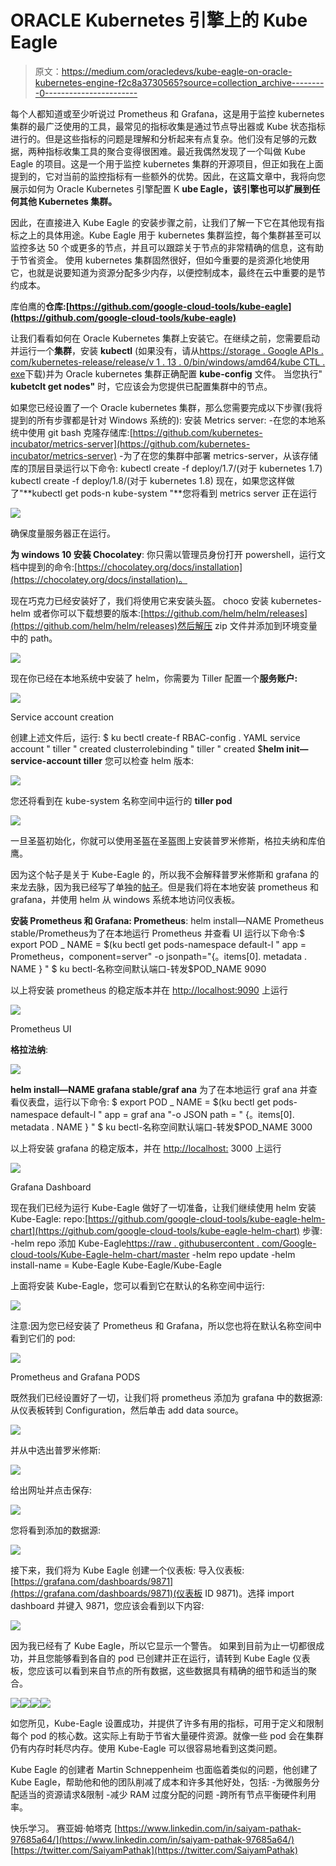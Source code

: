 # ORACLE Kubernetes 引擎上的 Kube Eagle

> 原文：<https://medium.com/oracledevs/kube-eagle-on-oracle-kubernetes-engine-f2c8a3730565?source=collection_archive---------0----------------------->

每个人都知道或至少听说过 Prometheus 和 Grafana，这是用于监控 kubernetes 集群的最广泛使用的工具，最常见的指标收集是通过节点导出器或 Kube 状态指标进行的。但是这些指标的问题是理解和分析起来有点复杂。他们没有足够的元数据，两种指标收集工具的聚合变得很困难。最近我偶然发现了一个叫做 Kube Eagle 的项目。这是一个用于监控 kubernetes 集群的开源项目，但正如我在上面提到的，它对当前的监控指标有一些额外的优势。因此，在这篇文章中，我将向您展示如何为 Oracle Kubernetes 引擎配置 K **ube Eagle，该引擎也可以扩展到任何其他 Kubernetes 集群。**

因此，在直接进入 Kube Eagle 的安装步骤之前，让我们了解一下它在其他现有指标之上的具体用途。Kube Eagle 用于 kubernetes 集群监控，每个集群甚至可以监控多达 50 个或更多的节点，并且可以跟踪关于节点的非常精确的信息，这有助于节省资金。
使用 kubernetes 集群固然很好，但如今重要的是资源化地使用它，也就是说要知道为资源分配多少内存，以便控制成本，最终在云中重要的是节约成本。

库伯鹰的**仓库:[https://github.com/google-cloud-tools/kube-eagle](https://github.com/google-cloud-tools/kube-eagle)**

让我们看看如何在 Oracle Kubernetes 集群上安装它。在继续之前，您需要启动并运行一个**集群**，安装 **kubectl** (如果没有，请从[https://storage . Google APIs . com/kubernetes-release/release/v 1 . 13 . 0/bin/windows/amd64/kube CTL . exe](https://storage.googleapis.com/kubernetes-release/release/v1.13.0/bin/windows/amd64/kubectl.exe)下载)并为 Oracle kubernetes 集群正确配置 **kube-config** 文件。
当您执行" **kubetclt get nodes"** 时，它应该会为您提供已配置集群中的节点。

如果您已经设置了一个 Oracle kubernetes 集群，那么您需要完成以下步骤(我将提到的所有步骤都是针对 Windows 系统的):
安装 Metrics server:
-在您的本地系统中使用 git bash 克隆存储库:[https://github.com/kubernetes-incubator/metrics-server](https://github.com/kubernetes-incubator/metrics-server)
-为了在您的集群中部署 metrics-server，从该存储库的顶层目录运行以下命令:
kubectl create -f deploy/1.7/(对于 kubernetes 1.7)
kubectl create -f deploy/1.8/(对于 kubernetes 1.8)
现在，如果您这样做了"**kubectl get pods-n kube-system "**您将看到 metrics server 正在运行

![](img/aba90e38797eb18d156b0216aab2693e.png)

确保度量服务器正在运行。

**为 windows 10 安装 Chocolatey**:
你只需以管理员身份打开 powershell，运行文档中提到的命令:[https://chocolatey.org/docs/installation](https://chocolatey.org/docs/installation)。

现在巧克力已经安装好了，我们将使用它来安装头盔。
choco 安装 kubernetes-helm
或者你可以下载想要的版本:[https://github.com/helm/helm/releases](https://github.com/helm/helm/releases)然后解压 zip 文件并添加到环境变量中的 path。

![](img/4a36dcb1ca302833200f0bc8ad9db099.png)

现在你已经在本地系统中安装了 helm，你需要为 Tiller 配置一个**服务账户:**

![](img/7720720918b177234db2da649167b126.png)

Service account creation

创建上述文件后，运行:
$ ku bectl create-f RBAC-config . YAML
service account " tiller " created
clusterrolebinding " tiller " created
$**helm init—service-account tiller**
您可以检查 helm 版本:

![](img/f16307e9abbca1c3f471bfce70a770f8.png)

您还将看到在 kube-system 名称空间中运行的 **tiller pod**

![](img/e36d6b962ac25ed9e7ca27b79e9bb236.png)

一旦圣盔初始化，你就可以使用圣盔在圣盔图上安装普罗米修斯，格拉夫纳和库伯鹰。

因为这个帖子是关于 Kube-Eagle 的，所以我不会解释普罗米修斯和 grafana 的来龙去脉，因为我已经写了单独的[帖子](/linuxacademy/100daysoflearning-d1e39bea635a)。但是我们将在本地安装 prometheus 和 grafana，并使用 helm 从 windows 系统本地访问仪表板。

**安装 Prometheus 和 Grafana:
Prometheus**:
helm install—NAME Prometheus stable/Prometheus为了在本地运行 Prometheus 并查看 UI 运行以下命令:$ export POD _ NAME = $(ku bectl get pods-namespace default-l " app = Prometheus，component=server" -o jsonpath="{。items[0]. metadata . NAME } "
$ ku bectl-名称空间默认端口-转发$POD_NAME 9090

以上将安装 prometheus 的稳定版本并在 [http://localhost:9090](http://localhost:9090) 上运行

![](img/c05b0a5f84006af7b4461e4d3a1df1aa.png)

Prometheus UI

**格拉法纳**:

![](img/7176340ce394114f0b5f590464f7a891.png)

**helm install—NAME grafana stable/graf ana** 为了在本地运行 graf ana 并查看仪表盘，运行以下命令:
$ export POD _ NAME = $(ku bectl get pods-namespace default-l " app = graf ana "-o JSON path = " {。items[0]. metadata . NAME } "
$ ku bectl-名称空间默认端口-转发$POD_NAME 3000

以上将安装 grafana 的稳定版本，并在 [http://localhost:](http://localhost:9090) 3000 上运行

![](img/21d43cb4b9894a239643f82b2e6ec749.png)

Grafana Dashboard

现在我们已经为运行 Kube-Eagle 做好了一切准备，让我们继续使用 helm 安装 Kube-Eagle:
repo:[https://github.com/google-cloud-tools/kube-eagle-helm-chart](https://github.com/google-cloud-tools/kube-eagle-helm-chart)
步骤:
-helm repo 添加 Kube-Eagle[https://raw . githubusercontent . com/Google-cloud-tools/Kube-Eagle-helm-chart/master](https://raw.githubusercontent.com/google-cloud-tools/kube-eagle-helm-chart/master)
-helm repo update
-helm install-name = Kube-Eagle Kube-Eagle/Kube-Eagle

上面将安装 Kube-Eagle，您可以看到它在默认的名称空间中运行:

![](img/6d36688352d907b8a8f6af3ca4edd52c.png)

注意:因为您已经安装了 Prometheus 和 Grafana，所以您也将在默认名称空间中看到它们的 pod:

![](img/3c91c5cd12c925f2d85330b94110ec72.png)

Prometheus and Grafana PODS

既然我们已经设置好了一切，让我们将 prometheus 添加为 grafana 中的数据源:从仪表板转到 Configuration，然后单击 add data source。

![](img/a3b1736ca80ed6ec5fa059e6d26223ff.png)

并从中选出普罗米修斯:

![](img/4217fcf8cbaa7d3bf5e100b6d1640ebf.png)

给出网址并点击保存:

![](img/9575e6cbc00602d09bcc4075560278a3.png)

您将看到添加的数据源:

![](img/75b71f37be8e064e385bfc44bb84e420.png)

接下来，我们将为 Kube Eagle 创建一个仪表板:
导入仪表板:[https://grafana.com/dashboards/9871](https://grafana.com/dashboards/9871)(仪表板 ID 9871)。选择 import dashboard 并键入 9871，您应该会看到以下内容:

![](img/ecae07b3d4d5ab1eeb8b246b6e13ca65.png)

因为我已经有了 Kube Eagle，所以它显示一个警告。
如果到目前为止一切都很成功，并且您能够看到各自的 pod 已创建并正在运行，请转到 Kube Eagle 仪表板，您应该可以看到来自节点的所有数据，这些数据具有精确的细节和适当的聚合。

![](img/4b8b26b8da84100ff640c771fabf4cb2.png)![](img/d62ac5f12afac955b7ce76ede9b4875e.png)![](img/15d4c4ed4dcb0c60ea1b7fdb75509d44.png)![](img/3bdc3a2f70bea18343fe780d10dc0e99.png)

如您所见，Kube-Eagle 设置成功，并提供了许多有用的指标，可用于定义和限制每个 pod 的核心数。这实际上有助于节省大量硬件资源。就像一些 pod 会在集群仍有内存时耗尽内存。使用 Kube-Eagle 可以很容易地看到这类问题。

Kube Eagle 的创建者 Martin Schneppenheim 也面临着类似的问题，他创建了 Kube Eagle，帮助他和他的团队削减了成本和许多其他好处，包括:
-为微服务分配适当的资源请求&限制
-减少 RAM 过度分配的问题
-跨所有节点平衡硬件利用率。

快乐学习。
赛亚姆·帕塔克
[https://www.linkedin.com/in/saiyam-pathak-97685a64/](https://www.linkedin.com/in/saiyam-pathak-97685a64/)
[https://twitter.com/SaiyamPathak](https://twitter.com/SaiyamPathak)